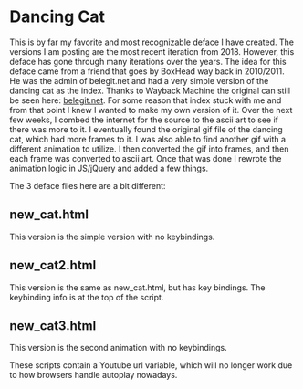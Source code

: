 # Dancing Cat

This is by far my favorite and most recognizable deface I have created. The versions I am posting are the most recent iteration from 2018. However, this deface has gone through many iterations over the years. The idea for this deface came from a friend that goes by BoxHead way back in 2010/2011. He was the admin of belegit.net and had a very simple version of the dancing cat as the index. Thanks to Wayback Machine the original can still be seen here: [belegit.net](https://web.archive.org/web/20111122061726/http://belegit.net:80/). For some reason that index stuck with me and from that point I knew I wanted to make my own version of it. Over the next few weeks, I combed the internet for the source to the ascii art to see if there was more to it. I eventually found the original gif file of the dancing cat, which had more frames to it. I was also able to find another gif with a different animation to utilize. I then converted the gif into frames, and then each frame was converted to ascii art. Once that was done I rewrote the animation logic in JS/jQuery and added a few things. 

The 3 deface files here are a bit different:
## new_cat.html
This version is the simple version with no keybindings. 
## new_cat2.html
This version is the same as new_cat.html, but has key bindings. The keybinding info is at the top of the script.
## new_cat3.html
This version is the second animation with no keybindings. 

These scripts contain a Youtube url variable, which will no longer work due to how browsers handle autoplay nowadays.
